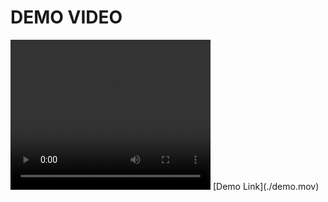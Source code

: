 # DEMO VIDEO
<video width="320" height="240" controls>
  <source src="./demo.mov">
  Your browser does not support the video tag.
</video>
[Demo Link](./demo.mov)
